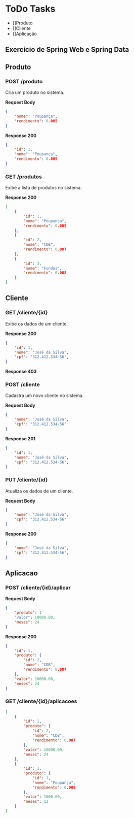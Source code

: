 # ToDo Tasks
- []Produto
- []Cliente
- []Aplicação

## Exercício de Spring Web e Spring Data

## Produto

### POST /produto
Cria um produto no sistema.

**Request Body**
```json
{
    "nome": "Poupança",
    "rendimento": 0.005
}
```

**Response 200**
```json
{
    "id": 1,
    "nome": "Poupança",
    "rendimento": 0.005
}
```

### GET /produtos
Exibe a lista de produtos no sistema.

**Response 200**
```json
[
    {
        "id": 1,
        "nome": "Poupança",
        "rendimento": 0.005
    },
    {
        "id": 2,
        "nome": "CDB",
        "rendimento": 0.007
    },
    {
        "id": 3,
        "nome": "Fundos",
        "rendimento": 0.008
    }
]
```

## Cliente

### GET /cliente/{id}
Exibe os dados de um cliente.

**Response 200**
```json
{
    "id": 1,
    "nome": "José da Silva",
    "cpf": "312.412.534-56",
}
```

**Response 403**

### POST /cliente
Cadastra um novo cliente no sistema.

**Request Body**
```json
{
    "nome": "José da Silva",
    "cpf": "312.412.534-56"
}
```

**Response 201**
```json
{
    "id": 1,
    "nome": "José da Silva",
    "cpf": "312.412.534-56",
}
```

### PUT /cliente/{id}
Atualiza os dados de um cliente. 

**Request Body**
```json
{
    "nome": "José da Silva",
    "cpf": "312.412.534-56"
}
```
**Response 200**
```json
{
    "nome": "José da Silva",
    "cpf": "312.412.534-56",
}
```


## Aplicacao

### POST /cliente/{id}/aplicar

**Request Body**
```json
{
    "produto": 1
    "valor": 10000.00,
    "meses": 24
}
```
**Response 200**
```json
{
    "id": 1,
    "produto": {
        "id": 2,
        "nome": "CDB",
        "rendimento": 0.007
    },
    "valor": 10000.00,
    "meses": 24
}
```

### GET /cliente/{id}/aplicacoes
```json
[
    {
        "id": 1,
        "produto": {
            "id": 2,
            "nome": "CDB",
            "rendimento": 0.007
        },
        "valor": 10000.00,
        "meses": 24
    },
    {
        "id": 1,
        "produto": {
            "id": 1,
            "nome": "Poupança",
            "rendimento": 0.005
        },
        "valor": 1000.00,
        "meses": 12
    }
]
```

